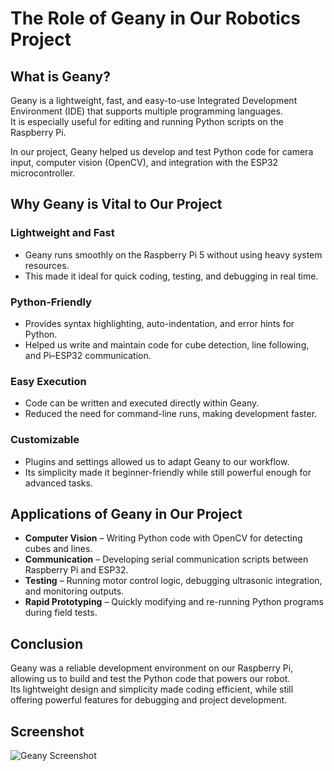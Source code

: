 # The Role of Geany in Our Robotics Project

## What is Geany?

Geany is a lightweight, fast, and easy-to-use Integrated Development Environment (IDE) that supports multiple programming languages.  
It is especially useful for editing and running Python scripts on the Raspberry Pi.  

In our project, Geany helped us develop and test Python code for camera input, computer vision (OpenCV), and integration with the ESP32 microcontroller.

## Why Geany is Vital to Our Project

### Lightweight and Fast
- Geany runs smoothly on the Raspberry Pi 5 without using heavy system resources.  
- This made it ideal for quick coding, testing, and debugging in real time.  

### Python-Friendly
- Provides syntax highlighting, auto-indentation, and error hints for Python.  
- Helped us write and maintain code for cube detection, line following, and Pi–ESP32 communication.  

### Easy Execution
- Code can be written and executed directly within Geany.  
- Reduced the need for command-line runs, making development faster.  

### Customizable
- Plugins and settings allowed us to adapt Geany to our workflow.  
- Its simplicity made it beginner-friendly while still powerful enough for advanced tasks.  

## Applications of Geany in Our Project

- **Computer Vision** – Writing Python code with OpenCV for detecting cubes and lines.  
- **Communication** – Developing serial communication scripts between Raspberry Pi and ESP32.  
- **Testing** – Running motor control logic, debugging ultrasonic integration, and monitoring outputs.  
- **Rapid Prototyping** – Quickly modifying and re-running Python programs during field tests.  

## Conclusion

Geany was a reliable development environment on our Raspberry Pi, allowing us to build and test the Python code that powers our robot.  
Its lightweight design and simplicity made coding efficient, while still offering powerful features for debugging and project development.  

## Screenshot

![Geany Screenshot](https://drive.google.com/uc?export=view&id=1DD9fJXF6GvOf1sy2oS5TEDDDuCA0bCnI
)
